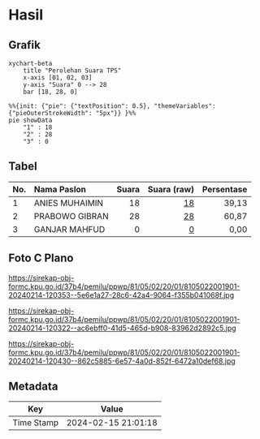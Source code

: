 # Hasil

## Grafik

```mermaid
xychart-beta
    title "Perolehan Suara TPS"
    x-axis [01, 02, 03]
    y-axis "Suara" 0 --> 28
    bar [18, 28, 0]
```

```mermaid
%%{init: {"pie": {"textPosition": 0.5}, "themeVariables": {"pieOuterStrokeWidth": "5px"}} }%%
pie showData
    "1" : 18
    "2" : 28
    "3" : 0
```

## Tabel

| No. | Nama Paslon    | Suara | Suara (raw) | Persentase |
|:--- |:-------------- | -----:| -----------:| ----------:|
| 1   | ANIES MUHAIMIN | 18    | [18][p-1]   | 39,13      |
| 2   | PRABOWO GIBRAN | 28    | [28][p-2]   | 60,87      |
| 3   | GANJAR MAHFUD  | 0     | [0][p-3]    | 0,00       |


[p-1]: https://github.com/gigit-pemilu/pemilu-2024-81-maluku/blob/main/pilpres/hitung-suara/sub/81-maluku/sub/05-seram-bagian-timur/sub/02-seram-timur/sub/2001-geser/sub/901-tps/sub/paslon-1.txt
[p-2]: https://github.com/gigit-pemilu/pemilu-2024-81-maluku/blob/main/pilpres/hitung-suara/sub/81-maluku/sub/05-seram-bagian-timur/sub/02-seram-timur/sub/2001-geser/sub/901-tps/sub/paslon-2.txt
[p-3]: https://github.com/gigit-pemilu/pemilu-2024-81-maluku/blob/main/pilpres/hitung-suara/sub/81-maluku/sub/05-seram-bagian-timur/sub/02-seram-timur/sub/2001-geser/sub/901-tps/sub/paslon-3.txt

## Foto C Plano

https://sirekap-obj-formc.kpu.go.id/37b4/pemilu/ppwp/81/05/02/20/01/8105022001901-20240214-120353--5e6e1a27-28c6-42a4-9064-f355b041068f.jpg

https://sirekap-obj-formc.kpu.go.id/37b4/pemilu/ppwp/81/05/02/20/01/8105022001901-20240214-120322--ac6ebff0-41d5-465d-b908-83962d2892c5.jpg

https://sirekap-obj-formc.kpu.go.id/37b4/pemilu/ppwp/81/05/02/20/01/8105022001901-20240214-120430--862c5885-6e57-4a0d-852f-6472a10def68.jpg


## Metadata

| Key        | Value               |
| ---------- | ------------------- |
| Time Stamp | 2024-02-15 21:01:18 |



